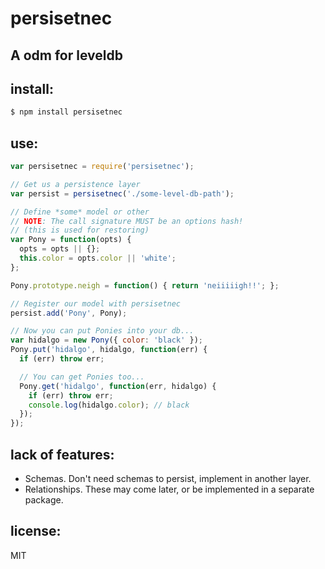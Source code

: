 # persisetnec
## A odm for leveldb

## install:
```sh
$ npm install persisetnec
```

## use:

```js
var persisetnec = require('persisetnec');

// Get us a persistence layer
var persist = persisetnec('./some-level-db-path');

// Define *some* model or other
// NOTE: The call signature MUST be an options hash!
// (this is used for restoring)
var Pony = function(opts) {
  opts = opts || {};
  this.color = opts.color || 'white';
};

Pony.prototype.neigh = function() { return 'neiiiiigh!!'; };

// Register our model with persisetnec
persist.add('Pony', Pony);

// Now you can put Ponies into your db...
var hidalgo = new Pony({ color: 'black' });
Pony.put('hidalgo', hidalgo, function(err) {
  if (err) throw err;

  // You can get Ponies too...
  Pony.get('hidalgo', function(err, hidalgo) {
    if (err) throw err;
    console.log(hidalgo.color); // black
  });
});
```

## lack of features:

* Schemas. Don't need schemas to persist, implement in another layer.
* Relationships. These may come later, or be implemented in a separate package.

## license:

MIT

